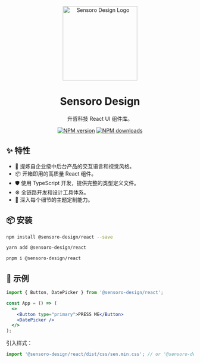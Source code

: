 <div align="center">
  <a href="https://design.sensoro.design" target="_blank">
    <img alt="Sensoro Design Logo" width="200" src="https://avatars.githubusercontent.com/u/99242734?s=200&v=4"/>
  </a>
</div>

<div align="center">
  <h1>Sensoro Design</h1>
</div>

<div align="center">
升哲科技 React UI 组件库。

<br />

[![NPM version][npm-image]][npm-url] 
[![NPM downloads][download-image]][download-url]
</div>

## ✨ 特性

- 🌈 提炼自企业级中后台产品的交互语言和视觉风格。
- 📦 开箱即用的高质量 React 组件。
- 🛡 使用 TypeScript 开发，提供完整的类型定义文件。
- ⚙️ 全链路开发和设计工具体系。
- 🎨 深入每个细节的主题定制能力。

## 📦 安装

```bash
npm install @sensoro-design/react --save
```

```bash
yarn add @sensoro-design/react
```

```bash
pnpm i @sensoro-design/react
```

## 🔨 示例

```jsx
import { Button, DatePicker } from '@sensoro-design/react';

const App = () => (
  <>
    <Button type="primary">PRESS ME</Button>
    <DatePicker />
  </>
);
```

引入样式：

```jsx
import '@sensoro-design/react/dist/css/sen.min.css'; // or '@sensoro-design/react/dist/css/index.less'
```

[npm-image]: https://img.shields.io/npm/v/@sensoro-design/react.svg?style=flat-square
[npm-url]: https://npmjs.org/package/@sensoro-design/react
[download-image]: https://img.shields.io/npm/dm/@sensoro-design/react.svg?style=flat-square
[download-url]: https://npmjs.org/package/@sensoro-design/react
